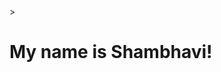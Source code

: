  
<html lang="en">
<head>
    <meta charset="UTF-8">
    <meta name="viewport" content="width=device-width, initial-scale=1.0">
    <title>My first page</title>
</head>
<body>
    ><h1>My name is Shambhavi!</h1>
</body>
</html>
